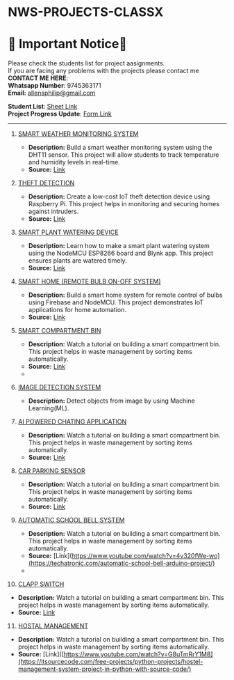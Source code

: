 # NWS-PROJECTS-CLASSX

# 🚨 Important Notice🚨

Please check the students list for project aasignments.<br>
If you are facing any problems with the projects please contact me<br>
**CONTACT ME HERE**:<br>
**Whatsapp Number**: 9745363171<br>
**Email:** allensphilip@gmail.com<br>

**Student List**: [Sheet Link](https://docs.google.com/spreadsheets/d/19Tc7TyEvvEnq7jpSUa8TSgajfxRGaNMN4YIy5i_YVSQ/edit?usp=sharing)<br>
**Project Progress Update**: [Form Link](https://docs.google.com/spreadsheets/d/19Tc7TyEvvEnq7jpSUa8TSgajfxRGaNMN4YIy5i_YVSQ/edit?usp=sharing)
______________________________________________________________________________________________________________________________________________________________________________________

1. [SMART WEATHER MONITORING SYSTEM](https://iotprojectsideas.com/iot-weather-station-using-dht11-sensor/)
   - **Description:** Build a smart weather monitoring system using the DHT11 sensor. This project will allow students to track temperature and humidity levels in real-time.
   - **Source:** [Link](https://iotprojectsideas.com/iot-weather-station-using-dht11-sensor/)

2. [THEFT DETECTION](https://www.hackster.io/pibots555/low-cost-iot-theft-detection-device-pi-home-security-2e40f1)
   - **Description:** Create a low-cost IoT theft detection device using Raspberry Pi. This project helps in monitoring and securing homes against intruders.
   - **Source:** [Link](https://www.hackster.io/pibots555/low-cost-iot-theft-detection-device-pi-home-security-2e40f1)

3. [SMART PLANT WATERING DEVICE](https://srituhobby.com/how-to-make-a-plant-watering-system-with-the-nodemcu-esp8266-board-and-the-new-blynk-update/)
   - **Description:** Learn how to make a smart plant watering system using the NodeMCU ESP8266 board and Blynk app. This project ensures plants are watered timely.
   - **Source:** [Link](https://srituhobby.com/how-to-make-a-plant-watering-system-with-the-nodemcu-esp8266-board-and-the-new-blynk-update/)

4. [SMART HOME (REMOTE BULB ON-OFF SYSTEM)](https://www.hackster.io/pibots555/iot-using-firebase-and-nodemcu-48a1fd)
   - **Description:** Build a smart home system for remote control of bulbs using Firebase and NodeMCU. This project demonstrates IoT applications for home automation.
   - **Source:** [Link](https://www.hackster.io/pibots555/iot-using-firebase-and-nodemcu-48a1fd)

5. [SMART COMPARTMENT BIN](https://www.youtube.com/watch?v=4v320fWe-wo)
   - **Description:** Watch a tutorial on building a smart compartment bin. This project helps in waste management by sorting items automatically.
   - **Source:** [Link](https://www.youtube.com/watch?v=4v320fWe-wo)
   - 
6. [IMAGE DETECTION SYSTEM]()
   - **Description:** Detect objects from image by using Machine Learning(ML).

7. [AI POWERED CHATING APPLICATION]()
   - **Description:** Watch a tutorial on building a smart compartment bin. This project helps in waste management by sorting items automatically.
   - **Source:** [Link]()

8. [CAR PARKING SENSOR](https://projecthub.arduino.cc/rliao24/low-cost-car-parking-sensor-8f96dd)
   - **Description:** Watch a tutorial on building a smart compartment bin. This project helps in waste management by sorting items automatically.
   - **Source:** [Link](https://projecthub.arduino.cc/rliao24/low-cost-car-parking-sensor-8f96dd)

9. [AUTOMATIC SCHOOL BELL SYSTEM](https://techatronic.com/automatic-school-bell-arduino-project/)
   - **Description:** Watch a tutorial on building a smart compartment bin. This project helps in waste management by sorting items automatically.
   - **Source:** [Link](https://www.youtube.com/watch?v=4v320fWe-wo](https://techatronic.com/automatic-school-bell-arduino-project/)
   - 
10. [CLAPP SWITCH](https://www.youtube.com/watch?v=G8uTmRrY1M8/)
   - **Description:** Watch a tutorial on building a smart compartment bin. This project helps in waste management by sorting items automatically.
   - **Source:** [Link](https://www.youtube.com/watch?v=G8uTmRrY1M8)

11. [HOSTAL MANAGEMENT](https://itsourcecode.com/free-projects/python-projects/hostel-management-system-project-in-python-with-source-code/)
   - **Description:** Watch a tutorial on building a smart compartment bin. This project helps in waste management by sorting items automatically.
   - **Source:** [Link]([https://www.youtube.com/watch?v=G8uTmRrY1M8](https://itsourcecode.com/free-projects/python-projects/hostel-management-system-project-in-python-with-source-code/)
